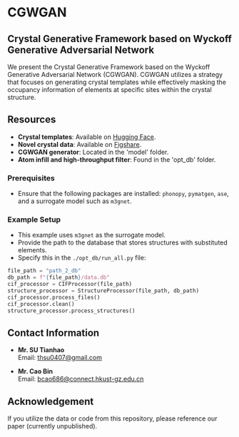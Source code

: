 
# CGWGAN

## Crystal Generative Framework based on Wyckoff Generative Adversarial Network

We present the Crystal Generative Framework based on the Wyckoff Generative Adversarial Network (CGWGAN). CGWGAN utilizes a strategy that focuses on generating crystal templates while effectively masking the occupancy information of elements at specific sites within the crystal structure.

## Resources

- **Crystal templates**: Available on [Hugging Face](https://huggingface.co/datasets/caobin/CGWGAN).
- **Novel crystal data**: Available on [Figshare](https://doi.org/10.6084/m9.figshare.26888884.v1).
- **CGWGAN generator**: Located in the 'model' folder.
- **Atom infill and high-throughput filter**: Found in the 'opt_db' folder.

### Prerequisites

- Ensure that the following packages are installed: `phonopy`, `pymatgen`, `ase`, and a surrogate model such as `m3gnet`.

### Example Setup

- This example uses `m3gnet` as the surrogate model.
- Provide the path to the database that stores structures with substituted elements.
- Specify this in the `./opt_db/run_all.py` file:

```python
file_path = "path_2_db"
db_path = f"{file_path}/data.db"
cif_processor = CIFProcessor(file_path)
structure_processor = StructureProcessor(file_path, db_path)
cif_processor.process_files()
cif_processor.clean()
structure_processor.process_structures()
```

## Contact Information

- **Mr. SU Tianhao**  
  Email: thsu0407@gmail.com

- **Mr. Cao Bin**  
  Email: bcao686@connect.hkust-gz.edu.cn

## Acknowledgement

If you utilize the data or code from this repository, please reference our paper (currently unpublished).
